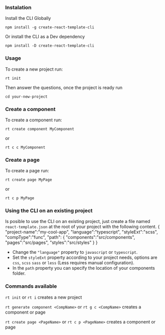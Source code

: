 ### Instalation

Install the CLI Globally

    npm install -g create-react-template-cli

Or install the CLI as a Dev dependency

    npm install -D create-react-template-cli


### Usage
To create a new project run:

    rt init

Then answer the questions, once the project is ready run

    cd your-new-project

### Create a component
To create a component run:

    rt create component MyComponent
or

    rt c c MyComponent

### Create a page
To create a page run:

    rt create page MyPage
or

    rt c p MyPage

### Using the CLI on an existing project
Is posible to use the CLI on an existing project, just create a file named `react-template.json` at the root of your project with the following content.
    {
        "project-name":"my-cool-app",
        "language":"typescript",
        "styleExt":"scss",
        "compType":"func",
        "path": {
            "components":"src/components",
            "pages":"src/pages",
            "styles":"src/styles"
        }
    }

- Change the `"language"` property to `javascript` or `typescript`.
- Set the  `styleExt` property according to your project needs, options are `css`, `scss` `sass` or `less` (Less requires manual configuration).
- In the `path` property you can specify the location of your components folder.

### Commands available
`rt init` or `rt i` creates a new project

`rt generate component <CompName>` or `rt g c <CompName>` creates a component or page

`rt create page <PageName>` or `rt c p <PageName>` creates a component or page



